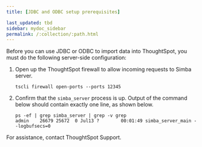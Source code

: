 ```yaml
---
title: [JDBC and ODBC setup prerequisites]

last_updated: tbd
sidebar: mydoc_sidebar
permalink: /:collection/:path.html
---
```


Before you can use JDBC or ODBC to import data into ThoughtSpot, you must do the following server-side configuration:

1. Open up the ThoughtSpot firewall to allow incoming requests to Simba server.
   ```
   tscli firewall open-ports --ports 12345
   ```
2. Confirm that the `simba_server` process is up. Output of the command below should contain exactly one line, as shown below.
   ```
   ps -ef | grep simba_server | grep -v grep
   admin    26679 25672  0 Jul13 ?        00:01:49 simba_server_main --logbufsecs=0
   ```
For assistance, contact ThoughtSpot Support.
